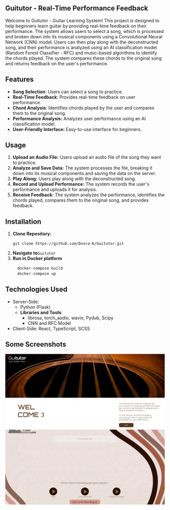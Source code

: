 ## **Guitutor** - Real-Time Performance Feedback
Welcome to Guitutor - Guitar Learning System!
This project is designed to help beginners learn guitar by providing real-time feedback on their performance. The system allows users to select a song, which is processed and broken down into its musical components using a Convolutional Neural Network (CNN) model. Users can then play along with the deconstructed song, and their performance is analyzed using an AI classification model (Random Forest Classifier - RFC) and music-based algorithms to identify the chords played. The system compares these chords to the original song and returns feedback on the user's performance.

## Features
- **Song Selection**: Users can select a song to practice.
- **Real-Time Feedback**: Provides real-time feedback on user performance.
- **Chord Analysis**: Identifies chords played by the user and compares them to the original song.
- **Performance Analysis:** Analyzes user performance using an AI classification model.
- **User-Friendly Interface:** Easy-to-use interface for beginners.

## Usage

1. **Upload an Audio File:**
    Users upload an audio file of the song they want to practice.
2. **Analyze and Save Data:**
    The system processes the file, breaking it down into its musical components and saving the data on the server.
3. **Play Along:**
    Users play along with the deconstructed song.
4. **Record and Upload Performance:**
    The system records the user's performance and uploads it for analysis.
5. **Receive Feedback:**
    The system analyzes the performance, identifies the chords played, compares them to the original song, and provides feedback.

## Installation
1. **Clone Repository:**
     ```
     git clone https://github.com/Dvora-K/Guitutor.git
2. **Navigate to**`Guitutor`
3.  **Run in Docker platform**
    ```sh
      docker-compose build
      docker-compose up
    ```

## Technologies Used
- Server-Side:
   - Python (Flask) 
   - **Libraries and Tools**:
     - librosa, torch_audio, wavio, Pydub, Scipy
     - CNN and RFC Model
- Client-Side:
    React, TypeScript, SCSS

## Some Screenshots
![HomePge Screenshot](HomePage.png)
![ChooseFromSources Screenshot](sources.png)

